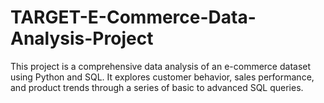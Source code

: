 # TARGET-E-Commerce-Data-Analysis-Project
This project is a comprehensive data analysis of an e-commerce dataset using Python and SQL. It explores customer behavior, sales performance, and product trends through a series of basic to advanced SQL queries.
